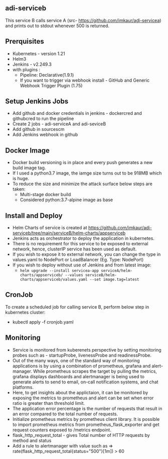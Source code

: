 ## adi-serviceb
This service B calls service A (src- https://github.com/imkaur/adi-servicea) and prints out to stdout whenever 500 is returned.
## Prerquisites
* Kubernetes - version 1.21
* Helm3
* Jenkins - v2.249.3 
 * with plugins : 
   * Pipeline: Declarative(1.9.1) 
   * If you want to trigger via webhook install - GitHub and Generic Webhook Trigger Plugin (1.75)
## Setup Jenkins Jobs
* Add github and docker credentials in jenkins - dockercred and githubcred to run the pipeline
* Create 2 jobs - adi-serviceA and adi-seviceB
* Add github in sourcescm
* Add Jenkins webhook in github
## Docker Image
* Docker build versioning is in place and every push generates a new build image tag.
* If I used a python3.7 image, the iamge size turns out to be 918MB which is huge.
* To reduce the size and minimize the attack surface below steps are taken:
  * Multi-stage docker build
  * Considered python:3.7-alpine image as base
## Install and Deploy
* Helm Charts of service is created at https://github.com/imkaur/adi-serviceb/tree/main/serviceB/helm-charts/appserviceb
* Jenkins acts as orchestrator to deploy the application in kubernetes.
* There is no requirement for this service to be exposed to external network, hence, clusterIP service has been used as default.
* If you wish to expose it to external network, you can change the type in values.yaml to NodePort or LoadBalancer (Eg. Type: NodePort)
* If you wish to deploy without use of Jenkins and from latest image:
  * `helm upgrade --install servicea-app serviceA/helm-charts/appserviceb/ --values serviceB/helm-charts/appserviceb/values.yaml --set image.tag=latest`
## CronJob
To create a scheduled job for calling service B, perform below step in kubernetes cluster:
* kubectl apply -f cronjob.yaml
## Monitoring
* Service is monitored from kuberenets perspective by setting monitoring probes such as - startupProbe, livenessProbe and readinessProbe.
* Out of the many ways, one of the standard way of monitoring applications is by using a combination of prometheus, grafana and alert-manager. While prometheus scrapes the target by pulling the metrics, grafana displays dashboards and alertmanager is being used to generate alerts to send to email, on-call notification systems, and chat platforms.
* Here, to get insights about the applictaion, it can be monitored by exposing the metrics to prometheus and alert can be set when error ratio is greater than threshold limit. 
* The application error percentage is the number of requests that result in an error compared to the total number of requests.
* Initialize prometheus metrics by prometheus client library. It is possible to import prometheus metrics from prometheus_flask_exporter and get request counters exposed to /metrics endpoint.
* flask_http_request_total - gives Total number of HTTP requests by method and status
* Add a rule to alertmanager with value such as => rate(flask_http_request_total{status="500"}[1m]) > 60
